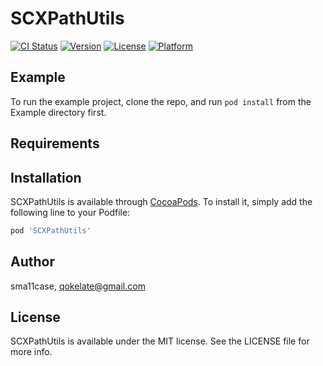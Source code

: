 # SCXPathUtils

[![CI Status](https://img.shields.io/travis/sma11case/SCXPathUtils.svg?style=flat)](https://travis-ci.org/sma11case/SCXPathUtils)
[![Version](https://img.shields.io/cocoapods/v/SCXPathUtils.svg?style=flat)](https://cocoapods.org/pods/SCXPathUtils)
[![License](https://img.shields.io/cocoapods/l/SCXPathUtils.svg?style=flat)](https://cocoapods.org/pods/SCXPathUtils)
[![Platform](https://img.shields.io/cocoapods/p/SCXPathUtils.svg?style=flat)](https://cocoapods.org/pods/SCXPathUtils)

## Example

To run the example project, clone the repo, and run `pod install` from the Example directory first.

## Requirements

## Installation

SCXPathUtils is available through [CocoaPods](https://cocoapods.org). To install
it, simply add the following line to your Podfile:

```ruby
pod 'SCXPathUtils'
```

## Author

sma11case, qokelate@gmail.com

## License

SCXPathUtils is available under the MIT license. See the LICENSE file for more info.
